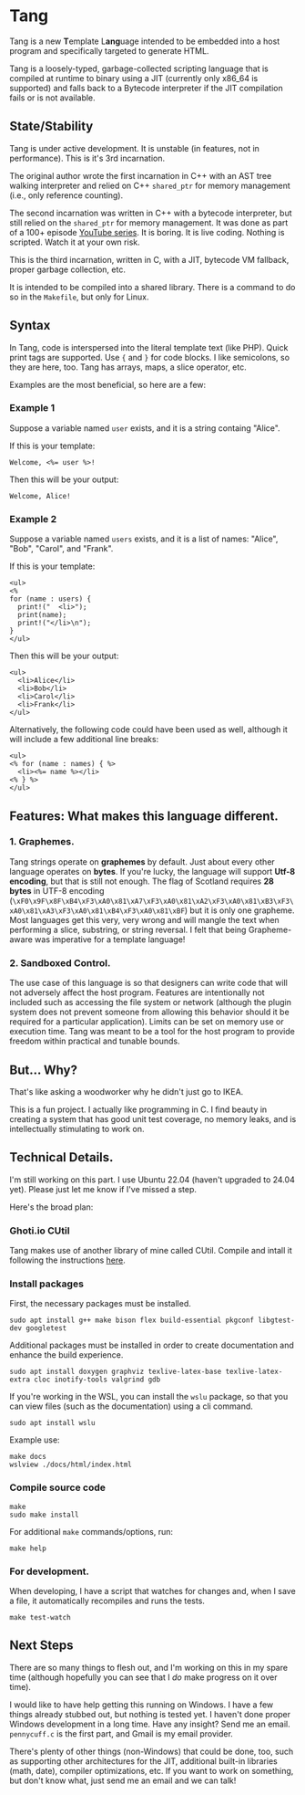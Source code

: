 # Tang
Tang is a new **T**emplate L**ang**uage intended to be embedded into a host program and specifically targeted to generate HTML.

Tang is a loosely-typed, garbage-collected scripting language that is compiled at runtime to binary using a JIT (currently only x86_64 is supported) and falls back to a Bytecode interpreter if the JIT compilation fails or is not available.

## State/Stability
Tang is under active development.  It is unstable (in features, not in performance).  This is it's 3rd incarnation.

The original author wrote the first incarnation in C++ with an AST tree walking interpreter and relied on C++ `shared_ptr` for memory management (i.e., only reference counting).

The second incarnation was written in C++ with a bytecode interpreter, but still relied on the `shared_ptr` for memory management.  It was done as part of a 100+ episode [YouTube series](https://www.youtube.com/playlist?list=PLZqirAnnqaCZ8lT8w7p2PUB7tqrId7d89).  It is boring.  It is live coding.  Nothing is scripted.  Watch it at your own risk.

This is the third incarnation, written in C, with a JIT, bytecode VM fallback, proper garbage collection, etc.

It is intended to be compiled into a shared library.  There is a command to do so in the `Makefile`, but only for Linux.

## Syntax
In Tang, code is interspersed into the literal template text (like PHP).  Quick print tags are supported.  Use `{` and `}` for code blocks.  I like semicolons, so they are here, too.  Tang has arrays, maps, a slice operator, etc.

Examples are the most beneficial, so here are a few:

### Example 1
Suppose a variable named `user` exists, and it is a string containg "Alice".

If this is your template:
```
Welcome, <%= user %>!
```

Then this will be your output:
```
Welcome, Alice!
```

### Example 2
Suppose a variable named `users` exists, and it is a list of names: "Alice",
"Bob", "Carol", and "Frank".

If this is your template:
```
<ul>
<%
for (name : users) {
  print!("  <li>");
  print(name);
  print!("</li>\n");
}
</ul>
```

Then this will be your output:
```
<ul>
  <li>Alice</li>
  <li>Bob</li>
  <li>Carol</li>
  <li>Frank</li>
</ul>
```

Alternatively, the following code could have been used as well, although it
will include a few additional line breaks:
```
<ul>
<% for (name : names) { %>
  <li><%= name %></li>
<% } %>
</ul>
```

## Features: What makes this language different.

### 1. Graphemes.
Tang strings operate on **graphemes** by default.  Just about every other language operates on **bytes**.  If you're lucky, the language will support **Utf-8 encoding**, but that is still not enough.  The flag of Scotland requires **28 bytes** in UTF-8 encoding (`\xF0\x9F\x8F\xB4\xF3\xA0\x81\xA7\xF3\xA0\x81\xA2\xF3\xA0\x81\xB3\xF3\xA0\x81\xA3\xF3\xA0\x81\xB4\xF3\xA0\x81\xBF`) but it is only one grapheme.  Most languages get this very, very wrong and will mangle the text when performing a slice, substring, or string reversal.  I felt that being Grapheme-aware was imperative for a template language!

### 2. Sandboxed Control.
The use case of this language is so that designers can write code that will not adversely affect the host program.  Features are intentionally not included such as accessing the file system or network (although the plugin system does not prevent someone from allowing this behavior should it be required for a particular application).  Limits can be set on memory use or execution time.  Tang was meant to be a tool for the host program to provide freedom within practical and tunable bounds.

## But... Why?
That's like asking a woodworker why he didn't just go to IKEA.

This is a fun project.  I actually like programming in C.  I find beauty in creating a system that has good unit test coverage, no memory leaks, and is intellectually stimulating to work on.

## Technical Details.

I'm still working on this part.  I use Ubuntu 22.04 (haven't upgraded to 24.04 yet).  Please just let me know if I've missed a step.

Here's the broad plan:

### Ghoti.io CUtil
Tang makes use of another library of mine called CUtil.  Compile and intall it following the instructions [here](https://github.com/Ghoti-io/CUtil).

### Install packages
First, the necessary packages must be installed.
```
sudo apt install g++ make bison flex build-essential pkgconf libgtest-dev googletest
```

Additional packages must be installed in order to create documentation and
enhance the build experience.
```
sudo apt install doxygen graphviz texlive-latex-base texlive-latex-extra cloc inotify-tools valgrind gdb
```

If you're working in the WSL, you can install the `wslu` package, so that you can view files (such as the documentation) using a cli command.
```
sudo apt install wslu
```

Example use:
```
make docs
wslview ./docs/html/index.html
```

### Compile source code
```
make
sudo make install
```

For additional `make` commands/options, run:
```
make help
```

### For development.
When developing, I have a script that watches for changes and, when I save a file, it automatically recompiles and runs the tests.
```
make test-watch
```

## Next Steps
There are so many things to flesh out, and I'm working on this in my spare time (although hopefully you can see that I *do* make progress on it over time).

I would like to have help getting this running on Windows.  I have a few things already stubbed out, but nothing is tested yet.  I haven't done proper Windows development in a long time.  Have any insight?  Send me an email. `pennycuff.c` is the first part, and Gmail is my email provider.

There's plenty of other things (non-Windows) that could be done, too, such as supporting other architectures for the JIT, additional built-in libraries (math, date), compiler optimizations, etc.  If you want to work on something, but don't know what, just send me an email and we can talk!
